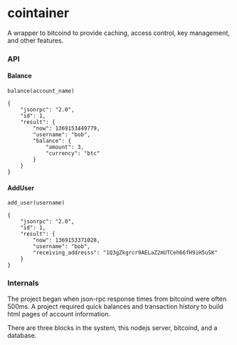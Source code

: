 cointainer
==========

A wrapper to bitcoind to provide caching, access control, key management, and other features.


### API


#### Balance
  `balance(account_name)`

```
{
    "jsonrpc": "2.0",
    "id": 1,
    "result": {
        "now": 1369153449779,
        "username": "bob",
        "balance": {
            "amount": 3,
            "currency": "btc"
        }
    }
}
```

#### AddUser
  `add_user(username)`

```
{
    "jsonrpc": "2.0",
    "id": 1,
    "result": {
        "now": 1369153371028,
        "username": "bob",
        "receiving_addresss": "1Q3gZkgrcr9AELaZ2mUTCeh66fH9iH5uSK"
    }
}
```

### Internals

The project began when json-rpc response times from bitcoind were often 500ms. A project required quick balances and transaction history to build html pages of account information.

There are three blocks in the system, this nodejs server, bitcoind, and a database.